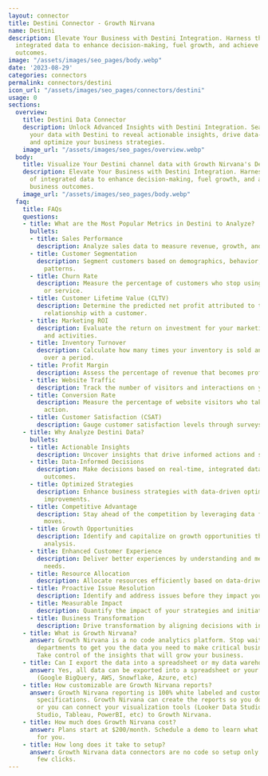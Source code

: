 ```yaml
---
layout: connector
title: Destini Connector - Growth Nirvana
name: Destini
description: Elevate Your Business with Destini Integration. Harness the power of
  integrated data to enhance decision-making, fuel growth, and achieve better business
  outcomes.
image: "/assets/images/seo_pages/body.webp"
date: '2023-08-29'
categories: connectors
permalink: connectors/destini
icon_url: "/assets/images/seo_pages/connectors/destini"
usage: 0
sections:
  overview:
    title: Destini Data Connector
    description: Unlock Advanced Insights with Destini Integration. Seamlessly integrate
      your data with Destini to reveal actionable insights, drive data-informed decisions,
      and optimize your business strategies.
    image_url: "/assets/images/seo_pages/overview.webp"
  body:
    title: Visualize Your Destini channel data with Growth Nirvana's Destini Connector
    description: Elevate Your Business with Destini Integration. Harness the power
      of integrated data to enhance decision-making, fuel growth, and achieve better
      business outcomes.
    image_url: "/assets/images/seo_pages/body.webp"
  faq:
    title: FAQs
    questions:
    - title: What are the Most Popular Metrics in Destini to Analyze?
      bullets:
      - title: Sales Performance
        description: Analyze sales data to measure revenue, growth, and product performance.
      - title: Customer Segmentation
        description: Segment customers based on demographics, behavior, and purchasing
          patterns.
      - title: Churn Rate
        description: Measure the percentage of customers who stop using your product
          or service.
      - title: Customer Lifetime Value (CLTV)
        description: Determine the predicted net profit attributed to the entire future
          relationship with a customer.
      - title: Marketing ROI
        description: Evaluate the return on investment for your marketing campaigns
          and activities.
      - title: Inventory Turnover
        description: Calculate how many times your inventory is sold and replaced
          over a period.
      - title: Profit Margin
        description: Assess the percentage of revenue that becomes profit after expenses.
      - title: Website Traffic
        description: Track the number of visitors and interactions on your website.
      - title: Conversion Rate
        description: Measure the percentage of website visitors who take a desired
          action.
      - title: Customer Satisfaction (CSAT)
        description: Gauge customer satisfaction levels through surveys and feedback.
    - title: Why Analyze Destini Data?
      bullets:
      - title: Actionable Insights
        description: Uncover insights that drive informed actions and strategic decisions.
      - title: Data-Informed Decisions
        description: Make decisions based on real-time, integrated data for better
          outcomes.
      - title: Optimized Strategies
        description: Enhance business strategies with data-driven optimizations and
          improvements.
      - title: Competitive Advantage
        description: Stay ahead of the competition by leveraging data for smarter
          moves.
      - title: Growth Opportunities
        description: Identify and capitalize on growth opportunities through data
          analysis.
      - title: Enhanced Customer Experience
        description: Deliver better experiences by understanding and meeting customer
          needs.
      - title: Resource Allocation
        description: Allocate resources efficiently based on data-driven insights.
      - title: Proactive Issue Resolution
        description: Identify and address issues before they impact your business.
      - title: Measurable Impact
        description: Quantify the impact of your strategies and initiatives with data.
      - title: Business Transformation
        description: Drive transformation by aligning decisions with integrated data.
    - title: What is Growth Nirvana?
      answer: Growth Nirvana is a no code analytics platform. Stop waiting for other
        departments to get you the data you need to make critical business decisions.
        Take control of the insights that will grow your business.
    - title: Can I export the data into a spreadsheet or my data warehouse?
      answer: Yes, all data can be exported into a spreadsheet or your data warehouse
        (Google BigQuery, AWS, Snowflake, Azure, etc)
    - title: How customizable are Growth Nirvana reports?
      answer: Growth Nirvana reporting is 100% white labeled and customized to your
        specifications. Growth Nirvana can create the reports so you don’t have to
        or you can connect your visualization tools (Looker Data Studio/Google Data
        Studio, Tableau, PowerBI, etc) to Growth Nirvana.
    - title: How much does Growth Nirvana cost?
      answer: Plans start at $200/month. Schedule a demo to learn what plan is best
        for you.
    - title: How long does it take to setup?
      answer: Growth Nirvana data connectors are no code so setup only requires a
        few clicks.
---
```

